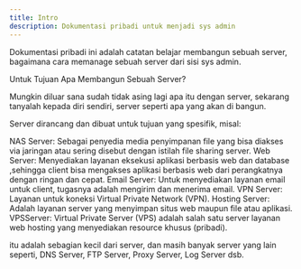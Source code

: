 ```yaml
---
title: Intro
description: Dokumentasi pribadi untuk menjadi sys admin
---
```


Dokumentasi pribadi ini adalah catatan belajar membangun sebuah server, bagaimana cara memanage sebuah server dari sisi sys admin.


Untuk Tujuan Apa Membangun Sebuah Server?

Mungkin diluar sana sudah tidak asing lagi apa itu dengan server, sekarang tanyalah kepada diri sendiri, server seperti apa yang akan di bangun.

Server dirancang dan dibuat untuk tujuan yang spesifik, misal:

NAS Server: Sebagai penyedia media penyimpanan file yang bisa diakses via jaringan atau sering disebut dengan istilah file sharing server.
Web Server: Menyediakan layanan eksekusi aplikasi berbasis web dan database ,sehingga client bisa mengakses aplikasi berbasis web dari perangkatnya dengan ringan dan cepat.
Email Server: Untuk menyediakan layanan email untuk client, tugasnya adalah mengirim dan menerima email.
VPN Server: Layanan untuk koneksi Virtual Private Network (VPN).
Hosting Server: Adalah layanan server yang menyimpan situs web maupun file atau aplikasi.
VPSServer: Virtual Private Server (VPS) adalah salah satu server layanan web hosting yang menyediakan resource khusus (pribadi).

itu adalah sebagian kecil dari server, dan masih banyak server yang lain seperti, DNS Server, FTP Server, Proxy Server, Log Server dsb.

